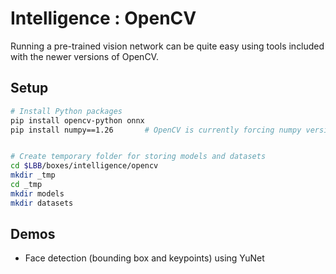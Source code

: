 # Intelligence : OpenCV
Running a pre-trained vision network can be quite easy using tools included with the newer versions of OpenCV.

## Setup
```bash
# Install Python packages
pip install opencv-python onnx
pip install numpy==1.26       # OpenCV is currently forcing numpy version >2 (which breaks other things)


# Create temporary folder for storing models and datasets
cd $LBB/boxes/intelligence/opencv
mkdir _tmp
cd _tmp
mkdir models
mkdir datasets
```

## Demos
- Face detection (bounding box and keypoints) using YuNet